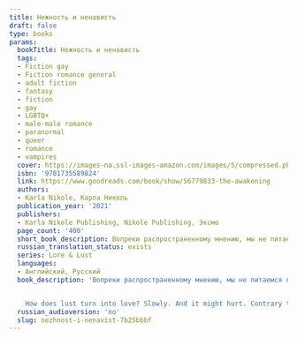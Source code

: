 ```yaml
---
title: Нежность и ненависть
draft: false
type: books
params:
  bookTitle: Нежность и ненависть
  tags:
  - Fiction gay
  - Fiction romance general
  - adult fiction
  - fantasy
  - fiction
  - gay
  - LGBTQ+
  - male-male romance
  - paranormal
  - queer
  - romance
  - vampires
  cover: https://images-na.ssl-images-amazon.com/images/S/compressed.photo.goodreads.com/books/1629853935i/56779833.jpg
  isbn: '9781735589824'
  link: https://www.goodreads.com/book/show/56779833-the-awakening
  authors:
  - Karla Nikole, Карла Николь
  publication_year: '2021'
  publishers:
  - Karla Nikole Publishing, Nikole Publishing, Эксмо
  page_count: '400'
  short_book_description: Вопреки распространенному мнению, мы не питаемся людьми. На вкус они как грязь. Зато люди отлично подходят для романов…
  russian_translation_status: exists
  series: Lore & Lust
  languages:
  - Английский, Русский
  book_description: 'Вопреки распространенному мнению, мы не питаемся людьми. На вкус они как грязь. Зато люди отлично подходят для романов. Вампиры слишком требовательны, высокомерны и зациклены на отношениях. Понимаю, это звучит странно, ведь я – один из них. Но мне нравится изучать новое, и я остро нуждаюсь в свободе. Даже если придется мириться с этой гадкой ловушкой, подстроенной моим отцом. Недавно в череде серых дней появился просвет. Мое внимание привлек этот восхитительный человеческий доктор. Не знаю, что в нем такого особенного, но меня сильно тянет к нему. Так не было уже очень давно, если вообще было. Мне начинает казаться, что не такой уж он обычный человек, как сам утверждает. Но отступать поздно, и я проваливаюсь в этот омут с головой…


    How does lust turn into love? Slowly. And it might hurt. Contrary to popular belief, we don’t like feeding from humans because they taste like dirt. But I date them. They’re excellent for that. Vampires are demanding, arrogant and too focused on mating. I realize this sounds odd, considering I’m a vampire, but I like to explore. I need my freedom. Even if it means staying in this hellish situation orchestrated by my father. But lately, there’s a bright spot. My senses are pulling me toward a delicious human doctor. I don’t know what it is about him, but I’m intrigued. In a way that I haven’t been in a very long time… if ever.'
  russian_audioversion: 'no'
  slug: nezhnost-i-nenavist-7b25bbbf
---
```

